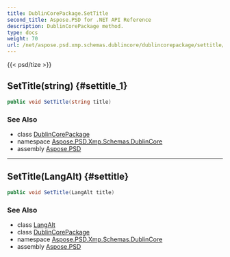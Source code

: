 ```yaml
---
title: DublinCorePackage.SetTitle
second_title: Aspose.PSD for .NET API Reference
description: DublinCorePackage method. 
type: docs
weight: 70
url: /net/aspose.psd.xmp.schemas.dublincore/dublincorepackage/settitle/
---
```

{{< psd/tize >}}
## SetTitle(string) {#settitle_1}

```csharp
public void SetTitle(string title)
```

### See Also

* class [DublinCorePackage](../)
* namespace [Aspose.PSD.Xmp.Schemas.DublinCore](../../dublincorepackage/)
* assembly [Aspose.PSD](../../../)

---

## SetTitle(LangAlt) {#settitle}

```csharp
public void SetTitle(LangAlt title)
```

### See Also

* class [LangAlt](../../../aspose.psd.xmp/langalt/)
* class [DublinCorePackage](../)
* namespace [Aspose.PSD.Xmp.Schemas.DublinCore](../../dublincorepackage/)
* assembly [Aspose.PSD](../../../)


